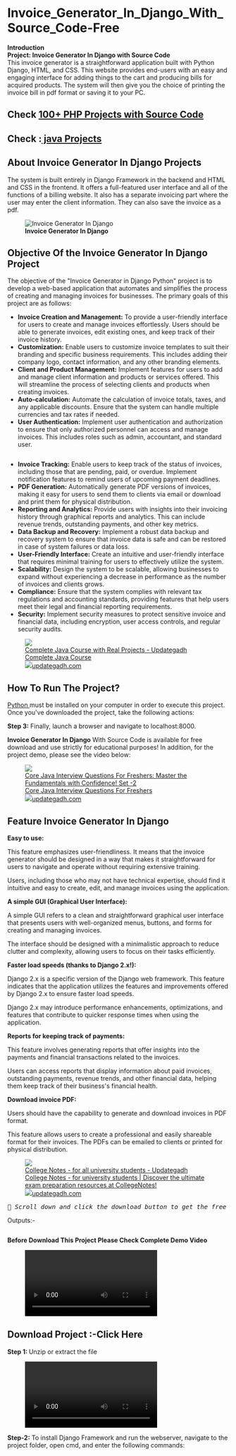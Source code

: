 # Invoice_Generator_In_Django_With_Source_Code-Free
<!-- wp:paragraph -->
<p><strong>Introduction</strong><br><strong>Project: <strong>Invoice Generator In Django</strong> with Source Code</strong><br>This invoice generator is a straightforward application built with Python Django, HTML, and CSS. This website provides end-users with an easy and engaging interface for adding things to the cart and producing bills for acquired products. The system will then give you the choice of printing the invoice bill in pdf format or saving it to your PC.</p>
<!-- /wp:paragraph -->

<!-- wp:heading {"fontSize":"medium"} -->
<h2 class="wp-block-heading has-medium-font-size" id="check-100-php-projects-with-source-code"><strong>Check  <a href="https://www.youtube.com/playlist?list=PL92c0di50EKBCjcWZ5V1QFb0lNp0z-zNf" data-type="link" data-id="https://www.youtube.com/playlist?list=PL92c0di50EKBCjcWZ5V1QFb0lNp0z-zNf">100+ PHP Projects with Source Code</a></strong></h2>
<!-- /wp:heading -->

<!-- wp:heading {"gradient":"luminous-vivid-amber-to-luminous-vivid-orange","fontSize":"medium"} -->
<h2 class="wp-block-heading has-luminous-vivid-amber-to-luminous-vivid-orange-gradient-background has-background has-medium-font-size" id="check-java-projects"><strong>Check :<a href="https://www.youtube.com/watch?v=9PYdyxTMllw&amp;list=PL92c0di50EKDTgNriKsAja63m8orXw738&amp;pp=iAQB" data-type="link" data-id="https://www.youtube.com/watch?v=9PYdyxTMllw&amp;list=PL92c0di50EKDTgNriKsAja63m8orXw738&amp;pp=iAQB"> java Projects </a></strong></h2>
<!-- /wp:heading -->

<!-- wp:heading {"fontSize":"medium"} -->
<h2 class="wp-block-heading has-medium-font-size" id="about-invoice-generator-in-django-projects"><strong>About  Invoice Generator In Django Projects</strong></h2>
<!-- /wp:heading -->

<!-- wp:paragraph -->
<p>The system is built entirely in Django Framework in the backend and HTML and CSS in the frontend. It offers a full-featured user interface and all of the functions of a billing website. It also has a separate invoicing part where the user may enter the client information. They can also save the invoice as a pdf.</p>
<!-- /wp:paragraph -->

<!-- wp:image {"id":3931,"sizeSlug":"full","linkDestination":"none"} -->
<figure class="wp-block-image size-full"><img src="https://updategadh.com/wp-content/uploads/2023/11/image-12.png" alt="Invoice Generator In Django" class="wp-image-3931"/><figcaption class="wp-element-caption"><strong>Invoice Generator In Django</strong></figcaption></figure>
<!-- /wp:image -->

<!-- wp:heading -->
<h2 class="wp-block-heading" id="objective-of-the-invoice-generator-in-django-project">Objective Of the <strong>Invoice Generator In Django</strong> Project</h2>
<!-- /wp:heading -->

<!-- wp:paragraph -->
<p>The objective of the "Invoice Generator in Django Python" project is to develop a web-based application that automates and simplifies the process of creating and managing invoices for businesses. The primary goals of this project are as follows:</p>
<!-- /wp:paragraph -->

<!-- wp:list -->
<ul><!-- wp:list-item -->
<li><strong>Invoice Creation and Management:</strong> To provide a user-friendly interface for users to create and manage invoices effortlessly. Users should be able to generate invoices, edit existing ones, and keep track of their invoice history.</li>
<!-- /wp:list-item -->

<!-- wp:list-item -->
<li><strong>Customization:</strong> Enable users to customize invoice templates to suit their branding and specific business requirements. This includes adding their company logo, contact information, and any other branding elements.</li>
<!-- /wp:list-item -->

<!-- wp:list-item -->
<li><strong>Client and Product Management:</strong> Implement features for users to add and manage client information and products or services offered. This will streamline the process of selecting clients and products when creating invoices.</li>
<!-- /wp:list-item -->

<!-- wp:list-item -->
<li><strong>Auto-calculation:</strong> Automate the calculation of invoice totals, taxes, and any applicable discounts. Ensure that the system can handle multiple currencies and tax rates if needed.</li>
<!-- /wp:list-item -->

<!-- wp:list-item -->
<li><strong>User Authentication:</strong> Implement user authentication and authorization to ensure that only authorized personnel can access and manage invoices. This includes roles such as admin, accountant, and standard user.</li>
<!-- /wp:list-item --></ul>
<!-- /wp:list -->

<!-- wp:image {"id":3932,"sizeSlug":"large","linkDestination":"none"} -->
<figure class="wp-block-image size-large"><img src="https://updategadh.com/wp-content/uploads/2023/11/image-13-1024x376.png" alt="" class="wp-image-3932"/></figure>
<!-- /wp:image -->

<!-- wp:list -->
<ul><!-- wp:list-item -->
<li><strong>Invoice Tracking:</strong> Enable users to keep track of the status of invoices, including those that are pending, paid, or overdue. Implement notification features to remind users of upcoming payment deadlines.</li>
<!-- /wp:list-item -->

<!-- wp:list-item -->
<li><strong>PDF Generation:</strong> Automatically generate PDF versions of invoices, making it easy for users to send them to clients via email or download and print them for physical distribution.</li>
<!-- /wp:list-item -->

<!-- wp:list-item -->
<li><strong>Reporting and Analytics:</strong> Provide users with insights into their invoicing history through graphical reports and analytics. This can include revenue trends, outstanding payments, and other key metrics.</li>
<!-- /wp:list-item -->

<!-- wp:list-item -->
<li><strong>Data Backup and Recovery:</strong> Implement a robust data backup and recovery system to ensure that invoice data is safe and can be restored in case of system failures or data loss.</li>
<!-- /wp:list-item -->

<!-- wp:list-item -->
<li><strong>User-Friendly Interface:</strong> Create an intuitive and user-friendly interface that requires minimal training for users to effectively utilize the system.</li>
<!-- /wp:list-item -->

<!-- wp:list-item -->
<li><strong>Scalability:</strong> Design the system to be scalable, allowing businesses to expand without experiencing a decrease in performance as the number of invoices and clients grows.</li>
<!-- /wp:list-item -->

<!-- wp:list-item -->
<li><strong>Compliance:</strong> Ensure that the system complies with relevant tax regulations and accounting standards, providing features that help users meet their legal and financial reporting requirements.</li>
<!-- /wp:list-item -->

<!-- wp:list-item -->
<li><strong>Security:</strong> Implement security measures to protect sensitive invoice and financial data, including encryption, user access controls, and regular security audits.</li>
<!-- /wp:list-item --></ul>
<!-- /wp:list -->

<!-- wp:group {"backgroundColor":"luminous-vivid-orange","layout":{"type":"constrained"}} -->
<div class="wp-block-group has-luminous-vivid-orange-background-color has-background"><!-- wp:mamaduka/bookmark-card {"url":"https://updategadh.com/complete-java-course/","className":"is-style-horizontal"} -->
<figure class="wp-block-mamaduka-bookmark-card is-style-horizontal"><a class="bookmark-card" href="https://updategadh.com/complete-java-course/"><div class="bookmark-card__image"><img src="https://updategadh.com/wp-content/uploads/2023/10/image-61-e1697647455884.png"/></div><div class="bookmark-card__content"><div class="bookmark-card__title">Complete Java Course with Real Projects - Updategadh</div><div class="bookmark-card__description">Complete Java Course</div><div class="bookmark_card__meta"><img class="bookmark_card__meta-icon" src="https://updategadh.com/wp-content/uploads/2023/09/cropped-Ug-logo-1-32x32.png"/><span class="bookmark_card__meta-publisher">updategadh.com</span></div></div></a></figure>
<!-- /wp:mamaduka/bookmark-card --></div>
<!-- /wp:group -->

<!-- wp:heading -->
<h2 class="wp-block-heading" id="how-to-run-the-project"><strong>How To Run The Project?</strong></h2>
<!-- /wp:heading -->

<!-- wp:paragraph -->
<p><a href="https://www.python.org/downloads/">Python </a>must be installed on your computer in order to execute this project. Once you've downloaded the project, take the following actions:</p>
<!-- /wp:paragraph -->
<!-- wp:paragraph -->
<p><strong>Step 3:</strong> Finally, launch a browser and navigate to localhost:8000.</p>
<!-- /wp:paragraph -->

<!-- wp:paragraph -->
<p><strong>Invoice Generator In Django</strong> With Source Code is available for free download and use strictly for educational purposes! In addition, for the project demo, please see the video below:</p>
<!-- /wp:paragraph -->

<!-- wp:group {"backgroundColor":"luminous-vivid-amber","layout":{"type":"constrained"}} -->
<div class="wp-block-group has-luminous-vivid-amber-background-color has-background"><!-- wp:mamaduka/bookmark-card {"url":"https://updategadh.com/interview-question/core-java-interview-questions-for-freshers-2/","className":"is-style-horizontal"} -->
<figure class="wp-block-mamaduka-bookmark-card is-style-horizontal"><a class="bookmark-card" href="https://updategadh.com/interview-question/core-java-interview-questions-for-freshers-2/"><div class="bookmark-card__image"><img src="https://updategadh.com/wp-content/uploads/2023/10/image-62.png"/></div><div class="bookmark-card__content"><div class="bookmark-card__title">Core Java Interview Questions For Freshers: Master the Fundamentals with Confidence! Set -2</div><div class="bookmark-card__description">Core Java Interview Questions For Freshers</div><div class="bookmark_card__meta"><img class="bookmark_card__meta-icon" src="https://updategadh.com/wp-content/uploads/2023/09/cropped-Ug-logo-1-32x32.png"/><span class="bookmark_card__meta-publisher">updategadh.com</span></div></div></a></figure>
<!-- /wp:mamaduka/bookmark-card --></div>
<!-- /wp:group -->

<!-- wp:heading -->
<h2 class="wp-block-heading" id="feature-invoice-generator-in-django"><strong>Feature Invoice Generator In Django</strong></h2>
<!-- /wp:heading -->

<!-- wp:paragraph -->
<p><strong>Easy to use:</strong></p>
<!-- /wp:paragraph -->

<!-- wp:paragraph -->
<p>This feature emphasizes user-friendliness. It means that the invoice generator should be designed in a way that makes it straightforward for users to navigate and operate without requiring extensive training.</p>
<!-- /wp:paragraph -->

<!-- wp:paragraph -->
<p>Users, including those who may not have technical expertise, should find it intuitive and easy to create, edit, and manage invoices using the application.</p>
<!-- /wp:paragraph -->

<!-- wp:paragraph -->
<p><strong>A simple GUI (Graphical User Interface):</strong></p>
<!-- /wp:paragraph -->

<!-- wp:paragraph -->
<p>A simple GUI refers to a clean and straightforward graphical user interface that presents users with well-organized menus, buttons, and forms for creating and managing invoices.</p>
<!-- /wp:paragraph -->

<!-- wp:paragraph -->
<p>The interface should be designed with a minimalistic approach to reduce clutter and complexity, allowing users to focus on their tasks efficiently.</p>
<!-- /wp:paragraph -->

<!-- wp:paragraph -->
<p><strong>Faster load speeds (thanks to Django 2.x!):</strong></p>
<!-- /wp:paragraph -->

<!-- wp:paragraph -->
<p>Django 2.x is a specific version of the Django web framework. This feature indicates that the application utilizes the features and improvements offered by Django 2.x to ensure faster load speeds.</p>
<!-- /wp:paragraph -->

<!-- wp:paragraph -->
<p>Django 2.x may introduce performance enhancements, optimizations, and features that contribute to quicker response times when using the application.</p>
<!-- /wp:paragraph -->

<!-- wp:paragraph -->
<p><strong>Reports for keeping track of payments:</strong></p>
<!-- /wp:paragraph -->

<!-- wp:paragraph -->
<p>This feature involves generating reports that offer insights into the payments and financial transactions related to the invoices.</p>
<!-- /wp:paragraph -->

<!-- wp:paragraph -->
<p>Users can access reports that display information about paid invoices, outstanding payments, revenue trends, and other financial data, helping them keep track of their business's financial health.</p>
<!-- /wp:paragraph -->

<!-- wp:paragraph -->
<p><strong>Download invoice PDF:</strong></p>
<!-- /wp:paragraph -->

<!-- wp:paragraph -->
<p>Users should have the capability to generate and download invoices in PDF format.</p>
<!-- /wp:paragraph -->

<!-- wp:paragraph -->
<p>This feature allows users to create a professional and easily shareable format for their invoices. The PDFs can be emailed to clients or printed for physical distribution.</p>
<!-- /wp:paragraph -->

<!-- wp:group {"backgroundColor":"luminous-vivid-orange","layout":{"type":"constrained"}} -->
<div class="wp-block-group has-luminous-vivid-orange-background-color has-background"><!-- wp:mamaduka/bookmark-card {"url":"https://updategadh.com/college-notes/","className":"is-style-horizontal"} -->
<figure class="wp-block-mamaduka-bookmark-card is-style-horizontal"><a class="bookmark-card" href="https://updategadh.com/college-notes/"><div class="bookmark-card__image"><img src="https://updategadh.com/wp-content/uploads/2023/09/notes.png"/></div><div class="bookmark-card__content"><div class="bookmark-card__title">College Notes - for all university students - Updategadh</div><div class="bookmark-card__description">College Notes - for university students | Discover the ultimate exam preparation resources at CollegeNotes!</div><div class="bookmark_card__meta"><img class="bookmark_card__meta-icon" src="https://updategadh.com/wp-content/uploads/2023/09/cropped-Ug-logo-1-32x32.png"/><span class="bookmark_card__meta-publisher">updategadh.com</span></div></div></a></figure>
<!-- /wp:mamaduka/bookmark-card --></div>
<!-- /wp:group -->

<!-- wp:columns -->
<div class="wp-block-columns"><!-- wp:column {"width":"100%"} -->
<div class="wp-block-column" style="flex-basis:100%"><!-- wp:verse {"style":{"typography":{"fontStyle":"italic","fontWeight":"500"}},"backgroundColor":"light-green-cyan","textColor":"black"} -->
<pre class="wp-block-verse has-black-color has-light-green-cyan-background-color has-text-color has-background" style="font-style:italic;font-weight:500"><strong>📝 </strong>Scroll down and click the download button to get the free Invoice Generator In Django With Source Code project.</pre>
<!-- /wp:verse --></div>
<!-- /wp:column --></div>
<!-- /wp:columns -->

<!-- wp:group {"backgroundColor":"vivid-cyan-blue","layout":{"type":"flex","orientation":"vertical"},"fontSize":"medium"} -->
<div class="wp-block-group has-vivid-cyan-blue-background-color has-background has-medium-font-size"><!-- wp:paragraph {"textColor":"black","fontSize":"large"} -->
<p class="has-black-color has-text-color has-large-font-size">Outputs:-</p>
<!-- /wp:paragraph -->

<!-- wp:image {"id":3942,"sizeSlug":"full","linkDestination":"none"} -->
<figure class="wp-block-image size-full"><img src="https://updategadh.com/wp-content/uploads/2023/11/image-16.png" alt="" class="wp-image-3942"/></figure>
<!-- /wp:image --></div>
<!-- /wp:group -->

<!-- wp:paragraph {"align":"center","fontSize":"small"} -->
<p class="has-text-align-center has-small-font-size"><strong>Before Download This Project Please Check Complete Demo Video</strong></p>
<!-- /wp:paragraph -->

<!-- wp:video {"id":3944} -->
<figure class="wp-block-video"><video controls src="https://updategadh.com/wp-content/uploads/2023/11/invoice-Generator-with-Pyt.mp4"></video></figure>
<!-- /wp:video -->

<!-- wp:heading -->
<h2 class="wp-block-heading" id="download-project-click-here">Download Project :-Click Here </h2>
<!-- /wp:heading -->

<!-- wp:paragraph -->
<p><strong>Step 1: </strong>Unzip or extract the file</p>
<!-- /wp:paragraph -->
<!-- wp:video {"id":3944} -->
<figure class="wp-block-video"><video controls src="https://updategadh.com/wp-content/uploads/2023/11/invoice-Generator-with-Pyt.mp4"></video></figure>
<!-- /wp:video -->
<!-- wp:paragraph -->
<p><strong>Step-2:</strong> To install Django Framework and run the webserver, navigate to the project folder, open cmd, and enter the following commands:</p>
<!-- /wp:paragraph -->
